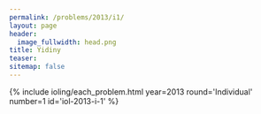 ```yaml
---
permalink: /problems/2013/i1/
layout: page
header:
  image_fullwidth: head.png
title: Yidiny
teaser: 
sitemap: false
---
```


{% include ioling/each_problem.html year=2013 round='Individual' number=1 id='iol-2013-i-1' %}